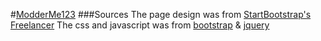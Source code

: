 #[ModderMe123](http://modderme123.github.io/)
###Sources
The page design was from [StartBootstrap's](http://startbootstrap.com/) [Freelancer](https://github.com/IronSummitMedia/startbootstrap-freelancer)
The css and javascript was from [bootstrap](getbootstrap.com) & [jquery](https://jquery.com/)

